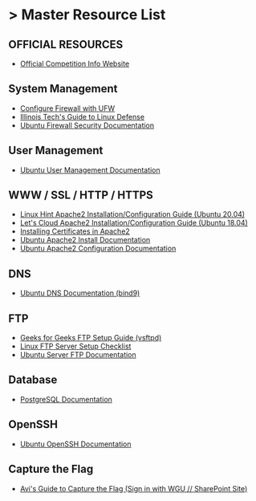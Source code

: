 <h1>> Master Resource List</h1>

<h2>OFFICIAL RESOURCES</h2>

- [Official Competition Info Website](https://www2.ncaecybergames.org/)

<h2>System Management</h2>

- [Configure Firewall with UFW](https://www.digitalocean.com/community/tutorials/how-to-set-up-a-firewall-with-ufw-on-ubuntu#step-7-deleting-rules)
- [Illinois Tech's Guide to Linux Defense](https://github.com/RedefiningReality/Linux-Defence-Materials/blob/main/README.md)
- [Ubuntu Firewall Security Documentation](https://ubuntu.com/server/docs/security-firewall)

<h2>User Management</h2>

- [Ubuntu User Management Documentation](https://ubuntu.com/server/docs/security-users)

<h2>WWW / SSL / HTTP / HTTPS</h2>

- [Linux Hint Apache2 Installation/Configuration Guide (Ubuntu 20.04)](https://linuxhint.com/install_apache_web_server_ubuntu/)
- [Let's Cloud Apache2 Installation/Configuration Guide (Ubuntu 18.04)](https://www.letscloud.io/community/how-to-install-apache-web-server-ubuntu-18-04)
- [Installing Certificates in Apache2](https://geekflare.com/apache-setup-ssl-certificate/)
- [Ubuntu Apache2 Install Documentation](https://ubuntu.com/server/docs/how-to-install-apache2)
- [Ubuntu Apache2 Configuration Documentation](https://ubuntu.com/server/docs/how-to-configure-apache2-settings)

<h2>DNS</h2>

- [Ubuntu DNS Documentation (bind9)](https://ubuntu.com/server/docs/service-domain-name-service-dns)

<h2>FTP</h2>

- [Geeks for Geeks FTP Setup Guide (vsftpd)](https://www.geeksforgeeks.org/how-to-setup-and-configure-an-ftp-server-in-linux-2/)
- [Linux FTP Server Setup Checklist](https://www.process.st/templates/linux-ftp-server-setup-checklist/#)
- [Ubuntu Server FTP Documentation](https://ubuntu.com/server/docs/service-ftp)

<h2>Database</h2>

- [PostgreSQL Documentation](https://www.postgresql.org/docs/16/index.html)

<h2>OpenSSH</h2>

- [Ubuntu OpenSSH Documentation](https://ubuntu.com/server/docs/service-openssh)

<h2>Capture the Flag</h2>

- [Avi's Guide to Capture the Flag (Sign in with WGU // SharePoint Site)](https://westerngovernorsuniversity.sharepoint.com/sites/Citadel/Team%20Files/Forms/AllItems.aspx?viewid=626039c9%2D1279%2D4732%2Db0bb%2D6762bee4c97e)